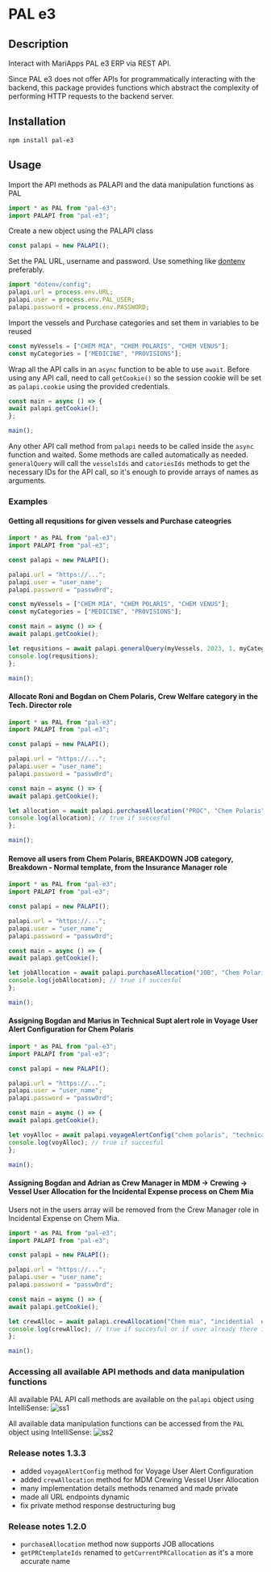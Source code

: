 # PAL e3

## Description

Interact with MariApps PAL e3 ERP via REST API.

Since PAL e3 does not offer APIs for programmatically interacting with the backend, this package provides functions which abstract the complexity of performing HTTP requests to the backend server.

## Installation

`npm install pal-e3`

## Usage

Import the API methods as PALAPI and the data manipulation functions as PAL

```js
import * as PAL from "pal-e3";
import PALAPI from "pal-e3";
```

Create a new object using the PALAPI class

```js
const palapi = new PALAPI();
```

Set the PAL URL, username and password. Use something like [dontenv](https://www.npmjs.com/package/dotenv) preferably.

```js
import "dotenv/config";
palapi.url = process.env.URL;
palapi.user = process.env.PAL_USER;
palapi.password = process.env.PASSWORD;
```

Import the vessels and Purchase categories and set them in variables to be reused

```js
const myVessels = ["CHEM MIA", "CHEM POLARIS", "CHEM VENUS"];
const myCategories = ["MEDICINE", "PROVISIONS"];
```

Wrap all the API calls in an `async` function to be able to use `await`. Before using any API call, need to call `getCookie()` so the session cookie will be set as `palapi.cookie` using the provided credentials.

```js
const main = async () => {
await palapi.getCookie();
};

main();
```

Any other API call method from `palapi` needs to be called inside the `async` function and waited. Some methods are called automatically as needed.
`generalQuery` will call the `vesselsIds` and `catoriesIds` methods to get the necessary IDs for the API call, so it's enough to provide arrays of names as arguments.

### Examples

#### Getting all requsitions for given vessels and Purchase cateogries

```js
import * as PAL from "pal-e3";
import PALAPI from "pal-e3";

const palapi = new PALAPI();

palapi.url = "https://...";
palapi.user = "user_name";
palapi.password = "passw0rd";

const myVessels = ["CHEM MIA", "CHEM POLARIS", "CHEM VENUS"];
const myCategories = ["MEDICINE", "PROVISIONS"];

const main = async () => {
await palapi.getCookie();

let requsitions = await palapi.generalQuery(myVessels, 2023, 1, myCategories);
console.log(requsitions);
};

main();
```

#### Allocate Roni and Bogdan on Chem Polaris, Crew Welfare category in the Tech. Director role

```js
import * as PAL from "pal-e3";
import PALAPI from "pal-e3";

const palapi = new PALAPI();

palapi.url = "https://...";
palapi.user = "user_name";
palapi.password = "passw0rd";

const main = async () => {
await palapi.getCookie();

let allocation = await palapi.purchaseAllocation("PROC", "Chem Polaris", "crew welfare", "technical director", ["Bogdan", "roni"]);
console.log(allocation); // true if succesful
};

main();
```

#### Remove all users from Chem Polaris, BREAKDOWN JOB category, Breakdown - Normal template, from the Insurance Manager role

```js
import * as PAL from "pal-e3";
import PALAPI from "pal-e3";

const palapi = new PALAPI();

palapi.url = "https://...";
palapi.user = "user_name";
palapi.password = "passw0rd";

const main = async () => {
await palapi.getCookie();

let jobAllocation = await palapi.purchaseAllocation("JOB", "Chem Polaris", "BREAKDOWN", "insurance manager", "", "BREAKDOWN - Normal");
console.log(jobAllocation); // true if succesful
};

main();
```

#### Assigning Bogdan and Marius in Technical Supt alert role in Voyage User Alert Configuration for Chem Polaris

```js
import * as PAL from "pal-e3";
import PALAPI from "pal-e3";

const palapi = new PALAPI();

palapi.url = "https://...";
palapi.user = "user_name";
palapi.password = "passw0rd";

const main = async () => {
await palapi.getCookie();

let voyAlloc = await palapi.voyageAlertConfig("chem polaris", "technical supt", ["bogdan", "marius"]);
console.log(voyAlloc); // true if succesful
};

main();
```

#### Assigning Bogdan and Adrian as Crew Manager in MDM -> Crewing -> Vessel User Allocation for the Incidental Expense process on Chem Mia

Users not in the users array will be removed from the Crew Manager role in Incidental Expense on Chem Mia.

```js
import * as PAL from "pal-e3";
import PALAPI from "pal-e3";

const palapi = new PALAPI();

palapi.url = "https://...";
palapi.user = "user_name";
palapi.password = "passw0rd";

const main = async () => {
await palapi.getCookie();

let crewAlloc = await palapi.crewAllocation("Chem mia", "incidential  expense", "crew - crew manager", ["bogdan", "adrian"]);
console.log(crewAlloc); // true if succesful or if user already there in the same role
};

main();
```

### Accessing all available API methods and data manipulation functions

All available PAL API call methods are available on the `palapi` object using IntelliSense:
![ss1](https://imgur.com/xJ1W3xH.png)

All available data manipulation functions can be accessed from the `PAL` object using IntelliSense:
![ss2](https://imgur.com/pKDcXcd.png)

### Release notes 1.3.3

- added `voyageAlertConfig` method for Voyage User Alert Configuration
- added `crewAllocation` method for MDM Crewing Vessel User Allocation
- many implementation details methods renamed and made private
- made all URL endpoints dynamic
- fix private method response destructuring bug

### Release notes 1.2.0

- `purchaseAllocation` method now supports JOB allocations
- `getPRCtemplateIds` renamed to `getCurrentPRCallocation` as it's a more accurate name
